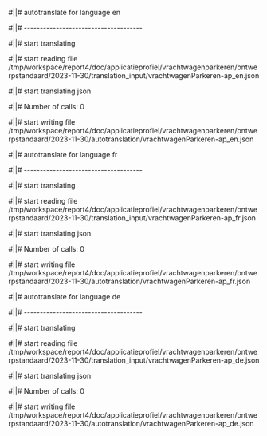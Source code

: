 #||# autotranslate for language en  

#||# -------------------------------------  

#||# start translating  

#||# start reading file /tmp/workspace/report4/doc/applicatieprofiel/vrachtwagenparkeren/ontwerpstandaard/2023-11-30/translation_input/vrachtwagenParkeren-ap_en.json  

#||# start translating json  

#||# Number of calls: 0  

#||# start writing file /tmp/workspace/report4/doc/applicatieprofiel/vrachtwagenparkeren/ontwerpstandaard/2023-11-30/autotranslation/vrachtwagenParkeren-ap_en.json  

#||# autotranslate for language fr  

#||# -------------------------------------  

#||# start translating  

#||# start reading file /tmp/workspace/report4/doc/applicatieprofiel/vrachtwagenparkeren/ontwerpstandaard/2023-11-30/translation_input/vrachtwagenParkeren-ap_fr.json  

#||# start translating json  

#||# Number of calls: 0  

#||# start writing file /tmp/workspace/report4/doc/applicatieprofiel/vrachtwagenparkeren/ontwerpstandaard/2023-11-30/autotranslation/vrachtwagenParkeren-ap_fr.json  

#||# autotranslate for language de  

#||# -------------------------------------  

#||# start translating  

#||# start reading file /tmp/workspace/report4/doc/applicatieprofiel/vrachtwagenparkeren/ontwerpstandaard/2023-11-30/translation_input/vrachtwagenParkeren-ap_de.json  

#||# start translating json  

#||# Number of calls: 0  

#||# start writing file /tmp/workspace/report4/doc/applicatieprofiel/vrachtwagenparkeren/ontwerpstandaard/2023-11-30/autotranslation/vrachtwagenParkeren-ap_de.json  

